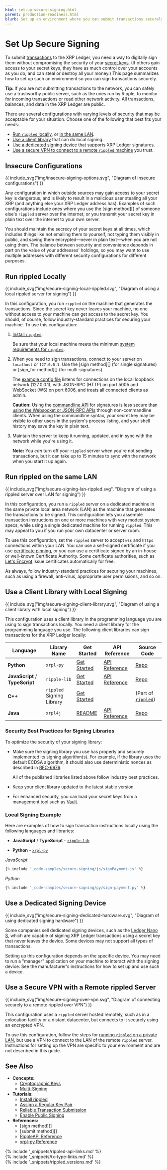 ```yaml
---
html: set-up-secure-signing.html
parent: production-readiness.html
blurb: Set up an environment where you can submit transactions securely.
---
```

# Set Up Secure Signing

To submit [transactions](transaction-basics.html) to the XRP Ledger, you need a way to digitally sign them without compromising the security of your [secret keys](cryptographic-keys.html). (If others gain access to your secret keys, they have as much control over your accounts as you do, and can steal or destroy all your money.) This page summarizes how to set up such an environment so you can sign transactions securely.

**Tip:** If you are not submitting transactions to the network, you can safely use a trustworthy public server, such as the ones run by Ripple, to monitor for incoming transactions or read other network activity. All transactions, balances, and data in the XRP Ledger are public.

There are several configurations with varying levels of security that may be acceptable for your situation. Choose one of the following that best fits your needs:

- [Run `rippled` locally](#run-rippled-locally), or [in the same LAN](#run-rippled-on-the-same-lan).
- [Use a client library](#use-a-client-library-with-local-signing) that can do local signing.
- [Use a dedicated signing device](#use-a-dedicated-signing-device) that supports XRP Ledger signatures.
- [Use a secure VPN to connect to a remote `rippled` machine](#use-a-secure-vpn-with-a-remote-rippled-server) you trust.

<!-- Source for all diagrams in this article: https://drive.google.com/drive/u/0/folders/1MFkzxtMYpS8tzdm-TjWbLSVgU0zAG9Vh -->

## Insecure Configurations

{{ include_svg("img/insecure-signing-options.svg", "Diagram of insecure configurations") }}

Any configuration in which outside sources may gain access to your secret key is dangerous, and is likely to result in a malicious user stealing all your XRP (and anything else your XRP Ledger address has). Examples of such configurations include ones where you use the [sign method][] of someone else's `rippled` server over the internet, or you transmit your secret key in plain text over the internet to your own server.

You should maintain the secrecy of your secret keys at all times, which includes things like not emailing them to yourself, not typing them visibly in public, and saving them encrypted—never in plain text—when you are not using them. The balance between security and convenience depends in part on the value of your addresses' holdings, so you may want to use multiple addresses with different security configurations for different purposes.

<!-- Note: I'd link "issuing and operational addresses" for an explanation of hot/cold wallet security, but it's particularly gateway/issued-currency centric, which is not appropriate for this context. -->


## Run rippled Locally

{{ include_svg("img/secure-signing-local-rippled.svg", "Diagram of using a local rippled server for signing") }}

In this configuration, you run `rippled` on the machine that generates the transactions.  Since the secret key never leaves your machine, no one without access to your machine can get access to the secret key. You should, of course, follow industry-standard practices for securing your machine. To use this configuration:

1. [Install `rippled`](install-rippled.html).

    Be sure that your local machine meets the minimum [system requirements for `rippled`](system-requirements.html).

2. When you need to sign transactions, connect to your server on `localhost` or `127.0.0.1`. Use the [sign method][] (for single signatures) or [sign_for method][] (for multi-signatures).

    The [example config file](https://github.com/ripple/rippled/blob/8429dd67e60ba360da591bfa905b58a35638fda1/cfg/rippled-example.cfg#L1050-L1073) listens for connections on the local loopback network (127.0.0.1), with JSON-RPC (HTTP) on port 5005 and WebSocket (WS) on port 6006, and treats all connected clients as admin.

    **Caution:** Using the [commandline API](request-formatting.html#commandline-format) for signatures is less secure than [using the Websocket or JSON-RPC APIs](get-started-with-the-rippled-api.html) through non-commandline clients. When using the commandline syntax, your secret key may be visible to other users in the system's process listing, and your shell history may save the key in plain text.

3. Maintain the server to keep it running, updated, and in sync with the network while you're using it.

    **Note:** You _can_ turn off your `rippled` server when you're not sending transactions, but it can take up to 15 minutes to sync with the network when you start it up again.


## Run rippled on the same LAN

{{ include_svg("img/secure-signing-lan-rippled.svg", "Diagram of using a rippled server over LAN for signing") }}

In this configuration, you run a `rippled` server on a dedicated machine in the same private local area network (LAN) as the machine that generates the transactions to be signed. This configuration lets you assemble transaction instructions on one or more machines with very modest system specs, while using a single dedicated machine for running `rippled`. This may appeal to you if you run your own datacenter or server room.

To use this configuration, set the `rippled` server to accept `wss` and `https` connections within your LAN. You can use a self-signed certificate if you use [certificate pinning](https://en.wikipedia.org/wiki/Transport_Layer_Security#Certificate_pinning), or you can use a certificate signed by an in-house or well-known Certificate Authority. Some certificate authorities, such as [Let's Encrypt](https://letsencrypt.org/) issue certificates automatically for free.

<!--{# TODO: link api-over-lan.html with the detailed instructions when those are ready #}-->

As always, follow industry-standard practices for securing your machines, such as using a firewall, anti-virus, appropriate user permissions, and so on.


## Use a Client Library with Local Signing

{{ include_svg("img/secure-signing-client-library.svg", "Diagram of using a client library with local signing") }}

This configuration uses a client library in the programming language you are using to sign transactions locally. You need a client library for the programming language you use. The following client libraries can sign transactions for the XRP Ledger locally:

| Language | Library Name | Get Started | API Reference | Source Code |
|----------|--------------|-------------|---------------|-------------|
| **Python**   | `xrpl-py`      | [Get Started](get-started-using-python.html) | [API Reference](https://xrpl-py.readthedocs.io/) | [Repo](https://github.com/XRPLF/xrpl-py) |
| **JavaScript** / **TypeScript** | `ripple-lib` | [Get Started](get-started-with-rippleapi-for-javascript.html) |  [API Reference](rippleapi-reference.html) | [Repo](https://github.com/ripple/ripple-lib) |
| **C++**      | `rippled` Signing Library | [Get Started](https://github.com/ripple/rippled/tree/develop/Builds/linux#signing-library) |  | (Part of [`rippled`](https://github.com/ripple/rippled/)) |
| **Java** | `xrpl4j` | [README](https://github.com/XRPLF/xrpl4j#readme) | [API Reference](https://github.com/XRPLF/xrpl4j/tree/main/xrpl4j-integration-tests)  | [Repo](https://github.com/XRPLF/xrpl4j) |



### Security Best Practices for Signing Libraries

To optimize the security of your signing library:

* Make sure the signing library you use has properly and securely implemented its signing algorithm(s). For example, if the library uses the default ECDSA algorithm, it should also use deterministic nonces as described in [RFC-6979](https://tools.ietf.org/html/rfc6979).

    All of the published libraries listed above follow industry best practices.


* Keep your client library updated to the latest stable version.

* For enhanced security, you can load your secret keys from a management tool such as [Vault](https://www.vaultproject.io/).


### Local Signing Example

Here are examples of how to sign transaction instructions locally using the following languages and libraries:

* **JavaScript** / **TypeScript** - [`ripple-lib`](https://github.com/ripple/ripple-lib)  

* **Python** - [`xrpl-py`](https://github.com/XRPLF/xrpl-py)

<!-- MULTICODE_BLOCK_START -->

*JavaScript*

```js
{% include '_code-samples/secure-signing/js/signPayment.js' %}
```

*Python*

```py
{% include '_code-samples/secure-signing/py/sign-payment.py' %}
```

<!-- MULTICODE_BLOCK_END -->


## Use a Dedicated Signing Device

{{ include_svg("img/secure-signing-dedicated-hardware.svg", "Diagram of using dedicated signing hardware") }}

Some companies sell dedicated signing devices, such as the [Ledger Nano S](https://www.ledger.com/products/ledger-nano-s), which are capable of signing XRP Ledger transactions using a secret key that never leaves the device. Some devices may not support all types of transactions.

Setting up this configuration depends on the specific device. You may need to run a "manager" application on your machine to interact with the signing device. See the manufacturer's instructions for how to set up and use such a device.


## Use a Secure VPN with a Remote rippled Server

{{ include_svg("img/secure-signing-over-vpn.svg", "Diagram of connecting securely to a remote rippled over VPN") }}

This configuration uses a `rippled` server hosted remotely, such as in a colocation facility or a distant datacenter, but connects to it securely using an encrypted VPN.

To use this configuration, follow the steps for [running `rippled` on a private LAN](#run-rippled-on-the-same-lan), but use a VPN to connect to the LAN of the remote `rippled` server. Instructions for setting up the VPN are specific to your environment and are not described in this guide.


## See Also

- **Concepts:**
    - [Cryptographic Keys](cryptographic-keys.html)
    - [Multi-Signing](multi-signing.html)
- **Tutorials:**
    - [Install rippled](install-rippled.html)
    - [Assign a Regular Key Pair](assign-a-regular-key-pair.html)
    - [Reliable Transaction Submission](reliable-transaction-submission.html)
    - [Enable Public Signing](enable-public-signing.html)
- **References:**
    - [sign method][]
    - [submit method][]
    - [RippleAPI Reference](rippleapi-reference.html)
    - [xrpl-py Reference](https://xrpl-py.readthedocs.io/en/latest/index.html)




<!--{# common link defs #}-->
{% include '_snippets/rippled-api-links.md' %}			
{% include '_snippets/tx-type-links.md' %}			
{% include '_snippets/rippled_versions.md' %}
